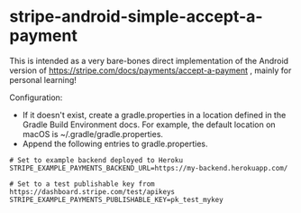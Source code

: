 # stripe-android-simple-accept-a-payment

This is intended as a very bare-bones direct implementation of the Android version of https://stripe.com/docs/payments/accept-a-payment , mainly for personal learning!

Configuration:
- If it doesn't exist, create a gradle.properties in a location defined in the Gradle Build Environment docs. For example, the default location on macOS is ~/.gradle/gradle.properties.
- Append the following entries to gradle.properties.
```
# Set to example backend deployed to Heroku
STRIPE_EXAMPLE_PAYMENTS_BACKEND_URL=https://my-backend.herokuapp.com/

# Set to a test publishable key from https://dashboard.stripe.com/test/apikeys
STRIPE_EXAMPLE_PAYMENTS_PUBLISHABLE_KEY=pk_test_mykey
``` 
